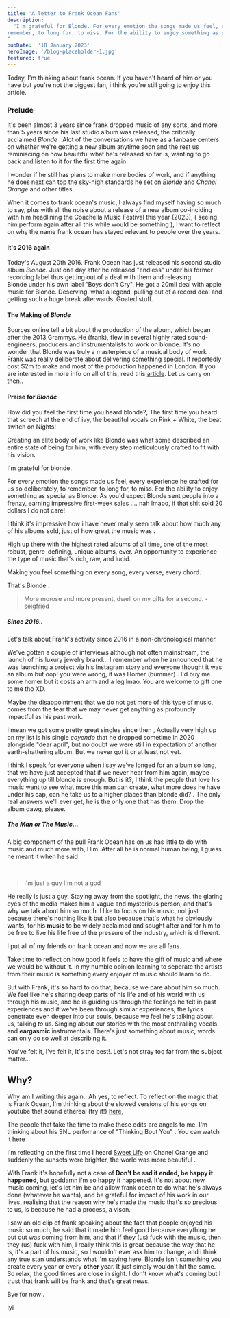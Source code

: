 ```yaml
---
title: 'A letter to Frank Ocean Fans'
description:
  "I'm grateful for Blonde. For every emotion the songs made us feel, every experience he crafted for us so deliberately, to
remember, to long for, to miss. For the ability to enjoy something as special as Blonde.
"
pubDate:  '18 January 2023'
heroImage: '/blog-placeholder-1.jpg'
featured: true
---
```


Today, I'm thinking about frank ocean. If you haven't heard of him or you have but you're not the
biggest fan, i think you're still going to enjoy this article.

### Prelude

It's been almost 3 years since frank dropped music of any sorts, and more than 5 years since his
last studio album was released, the critically acclaimed *Blonde* . Alot of the conversations we
have as a fanbase centers on whether we're getting a new album anytime soon and the rest us
reminiscing on how beautiful what he's released so far is, wanting to go back and listen to it for
the first time again.

I wonder if he still has plans to make more bodies of work, and if anything he does next can top the
sky-high standards he set on _Blonde_ and _Chanel Orange_ and other titles.

When it comes to frank ocean's music, I always find myself having so much to say, plus with all the
noise about a release of a new album co-inciding with him headlining the Coachella Music Festival
this year (2023), ( seeing him perform again after all this while would be something ), I want to
reflect on why the name frank ocean has stayed relevant to people over the years.

#### It's 2016 again

Today's August 20th 2016. Frank Ocean has just released his second studio album *Blonde.* Just one
day after he released "endless" under his former recording label thus getting out of a deal with
them and releasing Blonde under his own label "Boys don't Cry". He got a 20mil deal with apple music
for Blonde. Deserving. what a legend, pulling out of a record deal and getting such a huge break
afterwards. Goated stuff.

#### The Making of *Blonde*

Sources online tell a bit about the production of the album, which began after the 2013 Grammys. He
(frank), flew in several highly rated sound-engineers, producers and instrumentalists to work on
blonde. It's no wonder that Blonde was truly a masterpiece of a musical body of work . Frank was
really deliberate about delivering something special. It reportedly cost $2m to make and most of the
production happened in London. If you are interested in more info on all of this, read
this [article](https://centralsauce.com/blonde-frank-ocean-visual). Let us carry on then..

#### Praise for *Blonde*

How did you feel the first time you heard blonde?, The first time you heard that screech at the end
of ivy, the beautiful vocals on Pink + White, the beat switch on Nights!

Creating an elite body of work like Blonde was what some described an entire state of being for him,
with every step meticulously crafted to fit with his vision.

I'm grateful for blonde.

For every emotion the songs made us feel, every experience he crafted for us so deliberately, to
remember, to long for, to miss. For the ability to enjoy something as special as Blonde. As you'd
expect Blonde sent people into a frenzy, earning impressive first-week sales .... nah lmaoo, if that
shit sold 20 dollars I do not care!

I think it's impressive how i have never really seen talk about how much any of his albums sold,
just of how great the music was .

High up there with the highest rated albums of all time, one of the most robust, genre-defining,
unique albums, ever. An opportunity to experience the type of music that's rich, raw, and lucid.

Making you feel something on every song, every verse, every chord.

That's Blonde .

> More morose and more present, dwell on my gifts for a second. - seigfried

##### Since 2016..

Let's talk about Frank's activity since 2016 in a non-chronological manner.

We've gotten a couple of interviews although not often mainstream, the launch of his luxury jewelry
brand... I remember when he announced that he was launching a project via his Instagram story and
everyone thought it was an album but oop! you were wrong, it was Homer (bummer) . I'd buy me some
homer but it costs an arm and a leg lmao. You are welcome to gift one to me tho XD.

Maybe the disappointment that we do not get more of this type of music, comes from the fear that we
may never get anything as profoundly impactful as his past work.

I mean we got some pretty great singles since then , Actually very high up on my list is his single
_cayendo_ that he dropped sometime in 2020 alongside "dear april", but no doubt we were still in
expectation of another earth-shattering album. But we never got it or at least not yet.

I think I speak for everyone when i say we've longed for an album so long, that we have just
accepted that if we never hear from him again, maybe everything up till blonde is enough. But is
it?, I think the people that love his music want to see what more this man can create, what more
does he have under his cap, can he take us to a higher places than blonde did? . The only real
answers we'll ever get, he is the only one that has them. Drop the album dawg, please.

##### The Man or The Music...

A big component of the pull Frank Ocean has on us has little to do with music and much more with,
Him. After all he is normal human being, I guess he meant it when he said

<br />

> I'm just a guy I'm not a god

He really is just a guy. Staying away from the spotlight, the news, the glaring eyes of the media
makes him a vague and mysterious person, and that's why we talk about him so much. I like to focus
on his music, not just because there's nothing like it but also because that's what he obviously
wants, for his **music** to be widely acclaimed and sought after and for him to be free to live his
life free of the pressure of the industry, which is different.

I put all of my friends on frank ocean and now we are all fans.

Take time to reflect on how good it feels to have the gift of music and where we would be without
it. In my humble opinion learning to seperate the artists from their music is something every
enjoyer of music should learn to do.

But with Frank, it's so hard to do that, because we care about him so much. We feel like he's
sharing deep parts of his life and of his world with us through his music, and he is guiding us
through the feelings he felt in past experiences and if we've been through similar experiences, the
lyrics penetrate even deeper into our souls, because we feel he's talking about us, talking _to_ us.
Singing about our stories with the most enthralling vocals and **eargasmic** instrumentals. There's
just something about music, words can only do so well at describing it.

You've felt it, I've felt it, It's the best!. Let's not stray too far from the subject matter...

## Why?

Why am I writing this again.. Ah yes, to reflect. To reflect on the magic that is Frank Ocean, I'm
thinking about the slowed versions of his songs on youtube that sound ethereal (try
it!) [here](https://music.youtube.com/playlist?list=PL6jQ30sLdc-xjledHPaWP6j1wDt2I1ge9&feature=share),

The people that take the time to make these edits are angels to me. I'm thinking about his SNL
perfomance of "Thinking Bout You" . You can watch it
[here](https://www.youtube.com/watch?v=aWUWC21_HE8)

I'm reflecting on the first time I heard [Sweet Life](https://www.youtube.com/watch?v=y14F2RQW7h4)
on Chanel Orange and suddenly the sunsets were brighter, the world was more beautiful .

With Frank it's hopefully not a case of **Don't be sad it ended, be happy it happened**, but goddamn
i'm so happy it happened. It's not about new music coming, let's let him be and allow frank ocean to
do what he's always done (whatever he wants), and be grateful for impact of his work in our lives,
realising that the reason why he's made the music that's so precious to us, is because he had a
process, a vison.

I saw an old clip of frank speaking about the fact that people enjoyed his music so much, he said
that it made him feel good because everything he put out was coming from him, and that if they (us)
fuck with the music, then they (us) fuck with him, I really think this is great because the way that
he is, it's a part of his music, so I wouldn't ever ask him to change, and i think any true stan
understands what i'm saying here. Blonde isn't something you create every year or every **other**
year. It just simply wouldn't hit the same. So relax, the good times are close in sight. I don't
know what's coming but I trust that frank will be frank and that's great news.

Bye for now .

Iyi

